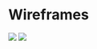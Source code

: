 # Wireframes
<img src="https://github.com/spinsys/agile/blob/master/images/wireframes/Kudos-leaderboard%20wireframes.png">
<img src="hhttps://github.com/spinsys/agile/blob/master/images/wireframes/kuds%20-%20users%20admin%20wireframe.png">
